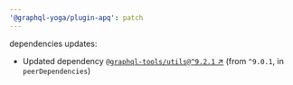 ```yaml
---
'@graphql-yoga/plugin-apq': patch
---
```

dependencies updates:
  - Updated dependency [`@graphql-tools/utils@^9.2.1` ↗︎](https://www.npmjs.com/package/@graphql-tools/utils/v/9.2.1) (from `^9.0.1`, in `peerDependencies`)
